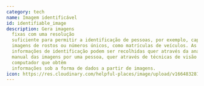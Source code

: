 ```yaml
---
category: tech
name: Imagem identificável
id: identifiable_image
description: Gera imagens
  fixas com uma resolução
  suficiente para permitir a identificação de pessoas, por exemplo, capturando
  imagens de rostos ou números únicos, como matrículas de veículos. As
  informações de identificação podem ser recolhidas quer através da análise
  manual das imagens por uma pessoa, quer através de técnicas de visão por
  computador que obtêm
  informações sob a forma de dados a partir de imagens.
icon: https://res.cloudinary.com/helpful-places/image/upload/v1664832810/dtpr-icons/tech/yellow/image_d33iap.svg
---
```

